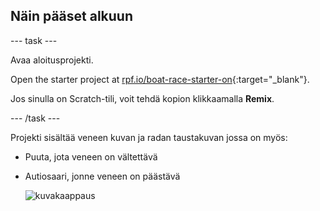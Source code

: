 ## Näin pääset alkuun

\--- task \---

Avaa aloitusprojekti.

Open the starter project at [rpf.io/boat-race-starter-on](https://rpf.io/boat-race-starter-on){:target="_blank"}.

Jos sinulla on Scratch-tili, voit tehdä kopion klikkaamalla **Remix**.

\--- /task \---

Projekti sisältää veneen kuvan ja radan taustakuvan jossa on myös:

- Puuta, jota veneen on vältettävä
- Autiosaari, jonne veneen on päästävä
    
    ![kuvakaappaus](images/boat-starter.png)